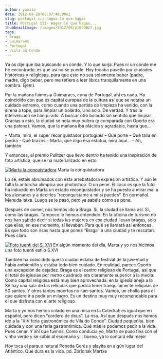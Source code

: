```yaml
---
author: yamila
date: 2012-08-20T08:37:48.000Z
slug: portugal-iii-hagas-lo-que-hagas
title: Portugal III- Hagas lo que hagas...
thumbnailImage: /images/2012/08/p1030627.jpg
tags:
- Braga
- Guimaraes
- Portugal
- Viila do Conde
---
```



Ya os dije que iba buscando un conde. Y lo que surja. Pues ni un conde me he encontrado; es que así no se puede. Hoy tocaba paseíto por ciudades históricas y religiosas, para que esto no sea solamente beber (padre, madre, digo beber, pero me refiero a leer libros tranquilamente en una sombra. Ejem).

Por la mañana fuimos a Guimaraes, cuna de Portugal, ahí es nada. Ha coincidido con que es capital europea de la cultura así que se notaba un cuidado extremo, como cuando una partida de limpieza ha venido, con la sirena a tope, para limpiar un bolardo. Uno solo. De verdad. Y tras la intervención se han pirado. A buscar otro bolardo sin sentido que limpiar. Gracias a esto, la ciudad se nota muy pulcra (y comparada con Oporto era una patena). Vamos, que la mañana iba plácida y agradable, hasta que…

– Marta, mira, el super reconquistador portugués
 – Qué porte
 – Qué talla en piedra
 – Qué brazos
 – Marta, que digo esa estatua, mira aquí…
 – Ah, también

Y entonces, el premio Pulitzer que llevo dentro ha tenido una inspiración de foto artística, que se ha materializado en esto:

[![](/images/2012/08/p1030627.jpg "Marta la conquistadora")](/images/2012/08/p1030627.jpg#small)
Marta la conquistadora

Lo sé, estáis abrumados con esta arrebatadora expresión artística. Y aún le falta la antorcha olímpica por photoshop. O un pene. El caso es que la foto ha inducido en Marta un estado reconquistador y se ha puesto a mirar mal a los alemanes y a decirles “reconquístame a mí si puedes”. En germañol. Menuda latxa. Luego se le pasó, pero ya sabéis cómo se pone.

Después de comer, nos hemos ido a Braga. Sí, la ciudad se llama así. Sí, como las bragas. Tampoco lo hemos entendido. En la oficina de turismo no nos han sabido decir si todas las mujeres en esa ciudad llevan bragas, solo que ellas, en ese momento, sí llevaban. Para qué se llamará así entonces. Es que todo son risas hasta que pones “Braga” a una ciudad y te rescatan. Pues claro.

[![](/images/2012/08/p1030634.jpg "Foto tuenti del S. XVI")](/images/2012/08/p1030634.jpg#full)
En algún momento del día, Marta y yo nos hicimos una foto tuenti estilo S.XVI

También ha coincidido que la ciudad estaba de festival de la juventud y había ambientillo y estaba todo bien cuidado. En realidad, parece Oporto una excepción de dejadez. Braga es el centro religioso de Portugal, así que el total de iglesias por metro cuadrado era claramente superior a la media. Como capital religiosa está muy bien aprovechada: en la iglesia aneja a la Sé hay una sala de las reliquias que podría tener tranquilamente reliquias de 50 santos. Y otros tantos muertos no-tan-santos. Vamos, un chollo para el que quiere ir a pedir un milagro. Es un destino muy muy recomendable para el que disfruta con el arte religioso.

Marta y yo nos hemos colado en una misa en la Catedral: es igual que en español, pero dicen “cordero de deus”. La risa. Así que después nos hemos ido a la “XIV feria gastronómica de Vila do Conde”. Ciudad pequeñita, bien cuidada y con una feria gastronómica. Qué más le podemos pedir a la vida. Pues cenar. Y ahí que fuimos. Como conducía yo, Marta se puso fina con el vinho verde y se subió al escenario y… bueno, ya lo contará ella mejor

Hoy toca el parque natural Peneda Gerés y playita en algún lugar del Atlántico. Qué dura es la vida.
pd. Zorionak Martxe


